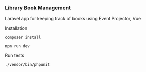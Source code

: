 ### Library Book Management

Laravel app for keeping track of books using Event Projector, Vue

Installation

``composer install``

``npm run dev``

Run tests

``./vendor/bin/phpunit``



